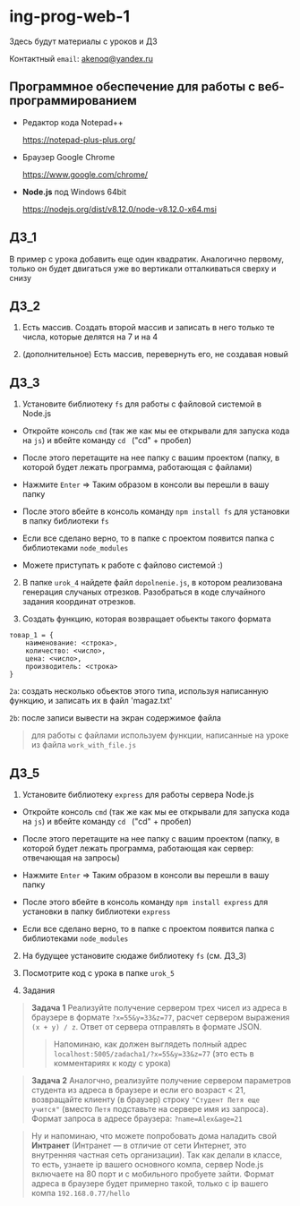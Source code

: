 # ing-prog-web-1

Здесь будут материалы с уроков и ДЗ

Контактный
`email`: akenoq@yandex.ru

## Программное обеспечение для работы с веб-программированием

* Редактор кода Notepad++

   https://notepad-plus-plus.org/
  
* Браузер Google Chrome

   https://www.google.com/chrome/
   
* **Node.js** под Windows 64bit
   
   https://nodejs.org/dist/v8.12.0/node-v8.12.0-x64.msi

## ДЗ_1

В пример с урока добавить еще один квадратик.
Аналогично первому, только он будет двигаться уже во вертикали отталкиваться сверху и снизу

## ДЗ_2

1. Есть массив. Создать второй массив и записать в него только те числа, которые делятся на 7 и на 4

2. (дополнительное) Есть массив, перевернуть его, не создавая новый

## ДЗ_3

1. Установите библиотеку `fs` для работы с файловой системой в Node.js

* Откройте консоль `cmd` (так же как мы ее открывали для запуска кода на `js`) и вбейте команду `cd ` ("cd" + пробел) 

* После этого перетащите на нее папку с вашим проектом (папку, в которой будет лежать программа, работающая с файлами)

* Нажмите `Enter` => Таким образом в консоли вы перешли в вашу папку

* После этого вбейте в консоль команду `npm install fs` для установки  в папку библиотеки `fs`

* Если все сделано верно, то в папке с проектом появится папка с библиотеками `node_modules`

* Можете приступать к работе с файлово системой :)


2. В папке `urok_4` найдете файл `dopolnenie.js`, в котором реализована генерация случаных отрезков.
Разобраться в коде случайного задания координат отрезков.

3. Создать функцию, которая возвращает обьекты такого формата

```
товар_1 = {
	наименование: <строка>,
	количество: <число>,
	цена: <число>,
	производитель: <строка>
}
```

`2a`: создать несколько обьектов этого типа, используя написанную функцию, и записать их в файл 'magaz.txt'

`2b`: после записи вывести на экран содержимое файла

> для работы с файлами используем функции, написанные на уроке из файла `work_with_file.js`

## ДЗ_5

1. Установите библиотеку `express` для работы сервера Node.js

* Откройте консоль `cmd` (так же как мы ее открывали для запуска кода на `js`) и вбейте команду `cd ` ("cd" + пробел) 

* После этого перетащите на нее папку с вашим проектом (папку, в которой будет лежать программа, работающая как сервер: отвечающая на запросы)

* Нажмите `Enter` => Таким образом в консоли вы перешли в вашу папку

* После этого вбейте в консоль команду `npm install express` для установки  в папку библиотеки `express`

* Если все сделано верно, то в папке с проектом появится папка с библиотеками `node_modules`

2. На будущее установите сюдаже библиотеку `fs` (см. ДЗ_3)

3. Посмотрите код с урока в папке `urok_5`

4. Задания

> **Задача 1** Реализуйте получение сервером трех чисел из адреса в браузере в формате `?x=55&y=33&z=77`, расчет сервером выражения `(x + y) / z`. Ответ от сервера отправлять в формате JSON.
>> Напоминаю, как должен выглядеть полный адрес `localhost:5005/zadacha1/?x=55&y=33&z=77` (это есть в комментариях к коду с урока)

> **Задача 2** Аналогчно, реализуйте получение сервером параметров студента из адреса в браузере и если его возраст < 21, возвращайте клиенту (в браузер) строку `"Студент Петя еще учится"` (вместо `Петя` подставьте на сервере имя из запроса).
Формат запроса в адресе браузера: `?name=Alex&age=21`

> Ну и напоминаю, что можете попробовать дома наладить свой **Интранет** (Интранет — в отличие от сети Интернет, это внутренняя частная сеть организации). Так как делали в классе, то есть, узнаете ip вашего основного компа, сервер Node.js включаете на 80 порт и с мобильного пробуете зайти. Формат адреса в браузере будет примерно такой, только с ip вашего компа `192.168.0.77/hello`
